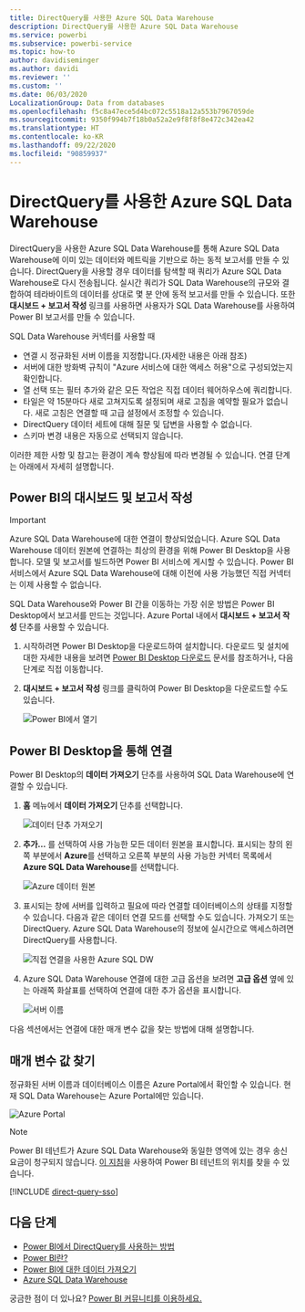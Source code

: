 ```yaml
---
title: DirectQuery를 사용한 Azure SQL Data Warehouse
description: DirectQuery를 사용한 Azure SQL Data Warehouse
ms.service: powerbi
ms.subservice: powerbi-service
ms.topic: how-to
author: davidiseminger
ms.author: davidi
ms.reviewer: ''
ms.custom: ''
ms.date: 06/03/2020
LocalizationGroup: Data from databases
ms.openlocfilehash: f5c8a47ece5d4bc072c5518a12a553b7967059de
ms.sourcegitcommit: 9350f994b7f18b0a52a2e9f8f8f8e472c342ea42
ms.translationtype: HT
ms.contentlocale: ko-KR
ms.lasthandoff: 09/22/2020
ms.locfileid: "90859937"
---
```

# <a name="azure-sql-data-warehouse-with-directquery"></a>DirectQuery를 사용한 Azure SQL Data Warehouse

DirectQuery을 사용한 Azure SQL Data Warehouse를 통해 Azure SQL Data Warehouse에 이미 있는 데이터와 메트릭을 기반으로 하는 동적 보고서를 만들 수 있습니다. DirectQuery을 사용할 경우 데이터를 탐색할 때 쿼리가 Azure SQL Data Warehouse로 다시 전송됩니다. 실시간 쿼리가 SQL Data Warehouse의 규모와 결합하여 테라바이트의 데이터를 상대로 몇 분 안에 동적 보고서를 만들 수 있습니다. 또한 **대시보드 + 보고서 작성** 링크를 사용하면 사용자가 SQL Data Warehouse를 사용하여 Power BI 보고서를 만들 수 있습니다.

SQL Data Warehouse 커넥터를 사용할 때

* 연결 시 정규화된 서버 이름을 지정합니다.(자세한 내용은 아래 참조)
* 서버에 대한 방화벽 규칙이 "Azure 서비스에 대한 액세스 허용"으로 구성되었는지 확인합니다.
* 열 선택 또는 필터 추가와 같은 모든 작업은 직접 데이터 웨어하우스에 쿼리합니다.
* 타일은 약 15분마다 새로 고쳐지도록 설정되며 새로 고침을 예약할 필요가 없습니다.  새로 고침은 연결할 때 고급 설정에서 조정할 수 있습니다.
* DirectQuery 데이터 세트에 대해 질문 및 답변을 사용할 수 없습니다.
* 스키마 변경 내용은 자동으로 선택되지 않습니다.

이러한 제한 사항 및 참고는 환경이 계속 향상됨에 따라 변경될 수 있습니다. 연결 단계는 아래에서 자세히 설명합니다.

## <a name="build-dashboards-and-reports-in-power-bi"></a>Power BI의 대시보드 및 보고서 작성

> [!Important]
> Azure SQL Data Warehouse에 대한 연결이 향상되었습니다. Azure SQL Data Warehouse 데이터 원본에 연결하는 최상의 환경을 위해 Power BI Desktop을 사용합니다. 모델 및 보고서를 빌드하면 Power BI 서비스에 게시할 수 있습니다. Power BI 서비스에서 Azure SQL Data Warehouse에 대해 이전에 사용 가능했던 직접 커넥터는 이제 사용할 수 없습니다.

SQL Data Warehouse와 Power BI 간을 이동하는 가장 쉬운 방법은 Power BI Desktop에서 보고서를 만드는 것입니다. Azure Portal 내에서 **대시보드 + 보고서 작성** 단추를 사용할 수 있습니다.

1. 시작하려면 Power BI Desktop을 다운로드하여 설치합니다. 다운로드 및 설치에 대한 자세한 내용을 보려면 [Power BI Desktop 다운로드](../fundamentals/desktop-get-the-desktop.md) 문서를 참조하거나, 다음 단계로 직접 이동합니다.

2. **대시보드 + 보고서 작성** 링크를 클릭하여 Power BI Desktop을 다운로드할 수도 있습니다.

    ![Power BI에서 열기](media/service-azure-sql-data-warehouse-with-direct-connect/create-reports-01.png)


## <a name="connecting-through-power-bi-desktop"></a>Power BI Desktop을 통해 연결

Power BI Desktop의 **데이터 가져오기** 단추를 사용하여 SQL Data Warehouse에 연결할 수 있습니다. 

1. **홈** 메뉴에서 **데이터 가져오기** 단추를 선택합니다.  

    ![데이터 단추 가져오기](media/service-azure-sql-data-warehouse-with-direct-connect/create-reports-02.png)

2. **추가...** 를 선택하여 사용 가능한 모든 데이터 원본을 표시합니다. 표시되는 창의 왼쪽 부분에서 **Azure**를 선택하고 오른쪽 부분의 사용 가능한 커넥터 목록에서 **Azure SQL Data Warehouse**를 선택합니다.

    ![Azure 데이터 원본](media/service-azure-sql-data-warehouse-with-direct-connect/create-reports-03.png)

3. 표시되는 창에 서버를 입력하고 필요에 따라 연결할 데이터베이스의 상태를 지정할 수 있습니다. 다음과 같은 데이터 연결 모드를 선택할 수도 있습니다. 가져오기 또는 DirectQuery. Azure SQL Data Warehouse의 정보에 실시간으로 액세스하려면 DirectQuery를 사용합니다.

    ![직접 연결을 사용한 Azure SQL DW](media/service-azure-sql-data-warehouse-with-direct-connect/create-reports-04.png)

4. Azure SQL Data Warehouse 연결에 대한 고급 옵션을 보려면 **고급 옵션** 옆에 있는 아래쪽 화살표를 선택하여 연결에 대한 추가 옵션을 표시합니다.

    ![서버 이름](media/service-azure-sql-data-warehouse-with-direct-connect/create-reports-05.png)

다음 섹션에서는 연결에 대한 매개 변수 값을 찾는 방법에 대해 설명합니다. 

## <a name="finding-parameter-values"></a>매개 변수 값 찾기

정규화된 서버 이름과 데이터베이스 이름은 Azure Portal에서 확인할 수 있습니다. 현재 SQL Data Warehouse는 Azure Portal에만 있습니다.

![Azure Portal](media/service-azure-sql-data-warehouse-with-direct-connect/azureportal.png)

> [!NOTE]
> Power BI 테넌트가 Azure SQL Data Warehouse와 동일한 영역에 있는 경우 송신 요금이 청구되지 않습니다. [이 지침](../admin/service-admin-where-is-my-tenant-located.md)을 사용하여 Power BI 테넌트의 위치를 찾을 수 있습니다.

[!INCLUDE [direct-query-sso](../includes/direct-query-sso.md)]

## <a name="next-steps"></a>다음 단계

* [Power BI에서 DirectQuery를 사용하는 방법](desktop-directquery-about.md)
* [Power BI란?](../fundamentals/power-bi-overview.md)  
* [Power BI에 대한 데이터 가져오기](service-get-data.md)  
* [Azure SQL Data Warehouse](/azure/sql-data-warehouse/sql-data-warehouse-overview-what-is/)

궁금한 점이 더 있나요? [Power BI 커뮤니티를 이용하세요.](https://community.powerbi.com/)